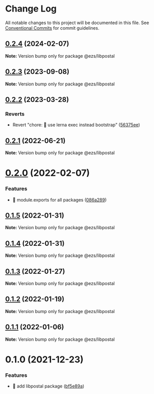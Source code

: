 # Change Log

All notable changes to this project will be documented in this file.
See [Conventional Commits](https://conventionalcommits.org) for commit guidelines.

## [0.2.4](https://github.com/Inist-CNRS/ezs/compare/@ezs/libpostal@0.2.3...@ezs/libpostal@0.2.4) (2024-02-07)

**Note:** Version bump only for package @ezs/libpostal





## [0.2.3](https://github.com/Inist-CNRS/ezs/compare/@ezs/libpostal@0.2.2...@ezs/libpostal@0.2.3) (2023-09-08)

**Note:** Version bump only for package @ezs/libpostal





## [0.2.2](https://github.com/Inist-CNRS/ezs/compare/@ezs/libpostal@0.2.1...@ezs/libpostal@0.2.2) (2023-03-28)


### Reverts

* Revert "chore: 🤖 use lerna exec instead bootstrap" ([56375ee](https://github.com/Inist-CNRS/ezs/commit/56375ee2bd7e9f69f61da3993ab569ca1c16c547))





## [0.2.1](https://github.com/Inist-CNRS/ezs/compare/@ezs/libpostal@0.2.0...@ezs/libpostal@0.2.1) (2022-06-21)

**Note:** Version bump only for package @ezs/libpostal





# [0.2.0](https://github.com/Inist-CNRS/ezs/compare/@ezs/libpostal@0.1.5...@ezs/libpostal@0.2.0) (2022-02-07)


### Features

* 🎸 module.exports for all packages ([086a289](https://github.com/Inist-CNRS/ezs/commit/086a289ccbaa5c72ee7bc6652ab3c6c6b5578138))





## [0.1.5](https://github.com/Inist-CNRS/ezs/compare/@ezs/libpostal@0.1.4...@ezs/libpostal@0.1.5) (2022-01-31)

**Note:** Version bump only for package @ezs/libpostal





## [0.1.4](https://github.com/Inist-CNRS/ezs/compare/@ezs/libpostal@0.1.3...@ezs/libpostal@0.1.4) (2022-01-31)

**Note:** Version bump only for package @ezs/libpostal





## [0.1.3](https://github.com/Inist-CNRS/ezs/compare/@ezs/libpostal@0.1.2...@ezs/libpostal@0.1.3) (2022-01-27)

**Note:** Version bump only for package @ezs/libpostal





## [0.1.2](https://github.com/Inist-CNRS/ezs/compare/@ezs/libpostal@0.1.1...@ezs/libpostal@0.1.2) (2022-01-19)

**Note:** Version bump only for package @ezs/libpostal





## [0.1.1](https://github.com/Inist-CNRS/ezs/compare/@ezs/libpostal@0.1.0...@ezs/libpostal@0.1.1) (2022-01-06)

**Note:** Version bump only for package @ezs/libpostal





# 0.1.0 (2021-12-23)


### Features

* 🎸 add libpostal package ([bf5e89a](https://github.com/Inist-CNRS/ezs/commit/bf5e89aed5914d7b844058fc71f4046d467cad79))
